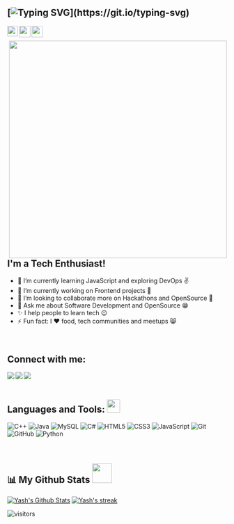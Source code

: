 ## [![Typing SVG](https://readme-typing-svg.herokuapp.com?font=Montserrat&weight=600&size=29&duration=4000&pause=1000&width=435&lines=Hi+%F0%9F%91%8B+I'm+Yash!)](https://git.io/typing-svg)

<a href="https://www.linkedin.com/in/yash-shah-ys/">

  <img align="left" width="24px" src="https://cdn-icons-png.flaticon.com/512/174/174857.png" />

</a>

<a href="https://twitter.com/_code4Y">

  <img align="left" width="26px" src="https://logodownload.org/wp-content/uploads/2014/09/twitter-logo-6.png" />

</a>

<a href="https://www.youtube.com/ProgrammingGuru">

  <img align="left" width="26px" src="https://i.pinimg.com/originals/46/02/cb/4602cbc18967da9c1eba7452905cd99b.png" />

</a>

<br>

<br>

<img align="right" width="500px" src="https://img.freepik.com/free-photo/rear-view-programmer-working-all-night-long_1098-18697.jpg" />

## I'm a Tech Enthusiast!

- 🌱 I’m currently learning JavaScript and exploring DevOps ✌️
- 🔭 I’m currently working on Frontend projects 🤯
- 👯 I’m looking to collaborate more on Hackathons and OpenSource 🙂
- 💬 Ask me about Software Development and OpenSource 😁
- ✨ I help people to learn tech 😉
- ⚡ Fun fact: I ❤️ food, tech communities and meetups 😸

<br>


## Connect with me:
  <a href="https://www.linkedin.com/in/yash-shah-ys/" target="_blank" >
  <img align="left"  src="https://img.shields.io/badge/LinkedIn-0077B5?style=for-the-badge&logo=linkedin&logoColor=white" />
  </a>
  <a href="https://twitter.com/_code4Y" target="_blank" >
    <img align="left" src="https://img.shields.io/badge/Twitter-1DA1F2?style=for-the-badge&logo=twitter&logoColor=white"/>
  </a>
  <a href="https://youtube.com/ProgrammingGuru" target="_blank" >
    <img align="left" src="https://img.shields.io/badge/YouTube-%23FF0000.svg?style=for-the-badge&logo=YouTube&logoColor=white)"/>
  </a>

  <br>
  <br>

## Languages and Tools: <img src="https://github.com/TheDudeThatCode/TheDudeThatCode/blob/master/Assets/Mario_Hello_Big.gif" height="30px">
![C++](https://img.shields.io/badge/c++-%2300599C.svg?style=for-the-badge&logo=c%2B%2B&logoColor=white)
![Java](https://img.shields.io/badge/java-%23ED8B00.svg?style=for-the-badge&logo=java&logoColor=white)
![MySQL](https://img.shields.io/badge/mysql-%2300f.svg?style=for-the-badge&logo=mysql&logoColor=white)
![C#](https://img.shields.io/badge/c%23-%23239120.svg?style=for-the-badge&logo=c-sharp&logoColor=white)
![HTML5](https://img.shields.io/badge/html5-%23E34F26.svg?style=for-the-badge&logo=html5&logoColor=white)
![CSS3](https://img.shields.io/badge/css3-%231572B6.svg?style=for-the-badge&logo=css3&logoColor=white)
![JavaScript](https://img.shields.io/badge/javascript-%23323330.svg?style=for-the-badge&logo=javascript&logoColor=%23F7DF1E)
![Git](https://img.shields.io/badge/git-%23F05033.svg?style=for-the-badge&logo=git&logoColor=white)
![GitHub](https://img.shields.io/badge/github-%23121011.svg?style=for-the-badge&logo=github&logoColor=white)
![Python](https://img.shields.io/badge/python-3670A0?style=for-the-badge&logo=python&logoColor=ffdd54)


<br>


## 📊 My Github Stats <img src="https://user-images.githubusercontent.com/76244600/130684889-4425a8ef-53ba-48f3-9433-871976fba0e9.gif" height="45px">

  
 <p align="center">
   
   <a href="#"><img alt="Yash's Github Stats" src="https://github-readme-stats.vercel.app/api?username=code4y&rank_icon=github&title_color=4df3ff&text_color=fff&theme=transparent" /></a> 
   <a href="#"><img  alt="Yash's streak"  src="https://github-readme-streak-stats.herokuapp.com/?user=code4Y&theme=black-ice&hide_border=false&stroke=0000&background=0D1117" /> </a>
   
 </p>



![visitors](https://visitor-badge.laobi.icu/badge?page_id=code4Y)
